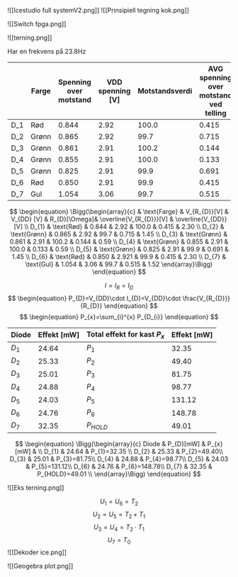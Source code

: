 ![[Icestudio full systemV2.png]]
![[Prinsipiell tegning kok.png]]

![[Switch fpga.png]]



![[terning.png]]


Har en frekvens på 23.8Hz

|     | Farge | Spenning over motstand | VDD spenning \[V] | Motstandsverdi | AVG spenning over motstand ved telling | VDD spenning ved telling \[V] |
| --- | ----- | ---------------------- | ----------------- | -------------- | -------------------------------------- | ----------------------------- |
| D_1 | Rød   | 0.844                  | 2.92              | 100.0          | 0.415                                  | 2.30                          |
| D_2 | Grønn | 0.865                  | 2.92              | 99.7           | 0.715                                  | 1.45                          |
| D_3 | Grønn | 0.861                  | 2.91              | 100.2          | 0.144                                  | 0.59                          |
| D_4 | Grønn | 0.855                  | 2.91              | 100.0          | 0.133                                  | 0.59                          |
| D_5 | Grønn | 0.825                  | 2.91              | 99.9           | 0.691                                  | 1.45                          |
| D_6 | Rød   | 0.850                  | 2.91              | 99.9           | 0.415                                  | 2.30                          |
| D_7 | Gul   | 1.054                  | 3.06              | 99.7           | 0.515                                  | 1.52                          |

$$ 
 \begin{equation} 
 \Bigg(\begin{array}{c}
 & \text{Farge} & V_{R_{D}}[V] & V_{DD} [V] & R_{D}[\Omega]&  \overline{V_{R_{D}}}[V]  & \overline{V_{DD}}[V] \\
D_{1} & \text{Rød} & 0.844 & 2.92 & 100.0 & 0.415 & 2.30 \\
D_{2} & \text{Grønn} & 0.865 & 2.92 & 99.7 & 0.715 & 1.45 \\
D_{3} & \text{Grønn} & 0.861 & 2.91 & 100.2 & 0.144 & 0.59 \\
D_{4} & \text{Grønn} & 0.855 & 2.91 & 100.0 & 0.133 & 0.59 \\
D_{5} & \text{Grønn} & 0.825 & 2.91 & 99.9 & 0.691 & 1.45 \\
D_{6} & \text{Rød} & 0.850 & 2.921 & 99.9 & 0.415 & 2.30 \\
D_{7} & \text{Gul} & 1.054 & 3.06 & 99.7 & 0.515 & 1.52
\end{array}\Bigg) 
 \end{equation} 
 $$


$$ 
 \begin{equation} 
 I_{} =I_{R}=I_{D}
 \end{equation} 
 $$
 $$ 
 \begin{equation} 
 P_{D}=V_{DD}\cdot I_{D}=V_{DD}\cdot \frac{V_{R_{D}}}{R_{D}}
 \end{equation} 
 $$
 $$ 
 \begin{equation} 
 P_{x}=\sum_{i}^{x} P_{D_{i}}
 \end{equation} 
 $$

| Diode   | Effekt \[mW] | Total effekt for kast $P_{x}$ | Effekt \[mW] |
| ------- | ------------ | ----------------------------- | ------------ |
| $D_{1}$ | 24.64        | $P_{1}$                       | 32.35        |
| $D_{2}$ | 25.33        | $P_{2}$                       | 49.40        |
| $D_{3}$ | 25.01        | $P_{3}$                       | 81.75        |
| $D_{4}$ | 24.88        | $P_{4}$                       | 98.77        |
| $D_{5}$ | 24.03        | $P_{5}$                       | 131.12       |
| $D_{6}$ | 24.76        | $P_{6}$                       | 148.78       |
| $D_{7}$ | 32.35        | $P_{HOLD}$                    | 49.01        |

$$ 
 \begin{equation} 
 \Bigg(\begin{array}{c}
Diode & P_{D}[mW] & P_{x}[mW]  & \\
D_{1} & 24.64 & P_{1}=32.35 \\
D_{2} & 25.33 & P_{2}=49.40\\
D_{3} & 25.01 & P_{3}=81.75\\
D_{4} & 24.88 & P_{4}=98.77\\
D_{5} & 24.03 & P_{5}=131.12\\
D_{6} & 24.76 & P_{6}=148.78\\
D_{7} & 32.35 & P_{HOLD}=49.01 \\
\end{array}\Bigg) 
 \end{equation} 
 $$


![[Eks terning.png]]



$$ 
 \begin{equation} 
 U_{1}=U_{6}=T_{2} 
 \end{equation} 
 $$
 $$ 
 \begin{equation} 
 U_{2}=U_{5}=T_{2}+T_{1} 
 \end{equation} 
 $$
 $$ 
 \begin{equation} 
 U_{3}=U_{4}=T_{2}\cdot T_{1} 
\end{equation}
 $$
$$ 
 \begin{equation} 
 U_{7}=T_{0} 
 \end{equation} 
 $$
 ![[Dekoder ice.png]]

![[Geogebra plot.png]]